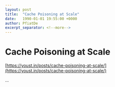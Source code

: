 ```yaml
---
layout: post
title:  "Cache Poisoning at Scale"
date:   1990-01-01 19:55:00 +0000
author: PfiatDe
excerpt_separator: <!--more-->
---
```


# Cache Poisoning at Scale
[https://youst.in/posts/cache-poisoning-at-scale/](https://youst.in/posts/cache-poisoning-at-scale/)

...
<!--more-->
